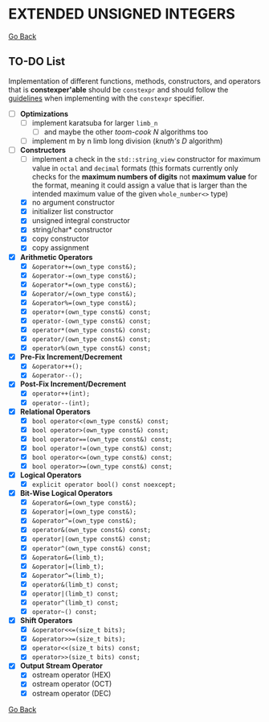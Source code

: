 # **EXTENDED UNSIGNED INTEGERS**

[Go Back](../README.md)

## **TO-DO List**

Implementation of different functions, methods, constructors, and operators that is **constexper'able**
should be `constexpr` and should follow the [guidelines](https://en.cppreference.com/w/cpp/language/constexpr)
when implementing with the `constexpr` specifier.

- [ ] **Optimizations**
    - [ ] implement karatsuba for larger `limb_n`
        - [ ] and maybe the other *toom-cook N* algorithms too
    - [ ] implement m by n limb long division (_knuth's D_ algorithm)

- [ ] **Constructors**
    - [ ] implement a check in the `std::string_view` constructor for maximum value in `octal` and `decimal` formats (this formats currently only checks for the **maximum numbers of digits** not **maximum value** for the format, meaning it could assign a value that is larger than the intended maximum value of the given `whole_number<>` type)
    - [X] no argument constructor
    - [X] initializer list constructor
    - [X] unsigned integral constructor
    - [X] string/char* constructor
    - [X] copy constructor
    - [X] copy assignment

- [X] **Arithmetic Operators**
    - [X] `&operator+=(own_type const&);`
    - [X] `&operator-=(own_type const&);`
    - [X] `&operator*=(own_type const&);`
    - [X] `&operator/=(own_type const&);`
    - [X] `&operator%=(own_type const&);`
    - [X] `operator+(own_type const&) const;`
    - [X] `operator-(own_type const&) const;`
    - [X] `operator*(own_type const&) const;`
    - [X] `operator/(own_type const&) const;`
    - [X] `operator%(own_type const&) const;`

- [X] **Pre-Fix Increment/Decrement**
    - [X] `&operator++();`
    - [X] `&operator--();`

- [X] **Post-Fix Increment/Decrement**
    - [X] `operator++(int);`
    - [X] `operator--(int);`

- [X] **Relational Operators**
    - [X] `bool operator<(own_type const&) const;`
    - [X] `bool operator>(own_type const&) const;`
    - [X] `bool operator==(own_type const&) const;`
    - [X] `bool operator!=(own_type const&) const;`
    - [X] `bool operator<=(own_type const&) const;`
    - [X] `bool operator>=(own_type const&) const;`

- [X] **Logical Operators**
    - [X] `explicit operator bool() const noexcept;`

- [X] **Bit-Wise Logical Operators**
    - [X] `&operator&=(own_type const&);`
    - [X] `&operator|=(own_type const&);`
    - [X] `&operator^=(own_type const&);`
    - [X] `operator&(own_type const&) const;`
    - [X] `operator|(own_type const&) const;`
    - [X] `operator^(own_type const&) const;`
    - [X] `&operator&=(limb_t);`
    - [X] `&operator|=(limb_t);`
    - [X] `&operator^=(limb_t);`
    - [X] `operator&(limb_t) const;`
    - [X] `operator|(limb_t) const;`
    - [X] `operator^(limb_t) const;`
    - [X] `operator~() const;`

- [X] **Shift Operators**
    - [X] `&operator<<=(size_t bits);`
    - [X] `&operator>>=(size_t bits);`
    - [X] `operator<<(size_t bits) const;`
    - [X] `operator>>(size_t bits) const;`

- [X] **Output Stream Operator**
    - [X] ostream operator (HEX)
    - [X] ostream operator (OCT)
    - [X] ostream operator (DEC)

[Go Back](../README.md)